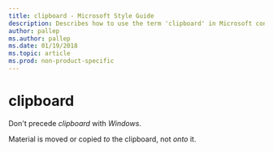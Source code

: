 ```yaml
---
title: clipboard - Microsoft Style Guide
description: Describes how to use the term 'clipboard' in Microsoft content and clarifies how to phrase sentences using the term.
author: pallep
ms.author: pallep
ms.date: 01/19/2018
ms.topic: article
ms.prod: non-product-specific
---
```


# clipboard

Don't precede *clipboard* with *Windows*. 

Material is moved or copied *to* the clipboard, not *onto* it.

